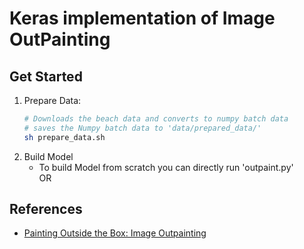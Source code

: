 # Keras implementation of Image OutPainting

## Get Started
1. Prepare Data:
      ```sh
      # Downloads the beach data and converts to numpy batch data
      # saves the Numpy batch data to 'data/prepared_data/'
      sh prepare_data.sh
      ```
2. Build Model
    * To build Model from scratch you can directly run 'outpaint.py'
  <br/>OR<br/>

## References
* [Painting Outside the Box: Image Outpainting](https://cs230.stanford.edu/projects_spring_2018/posters/8265861.pdf)
